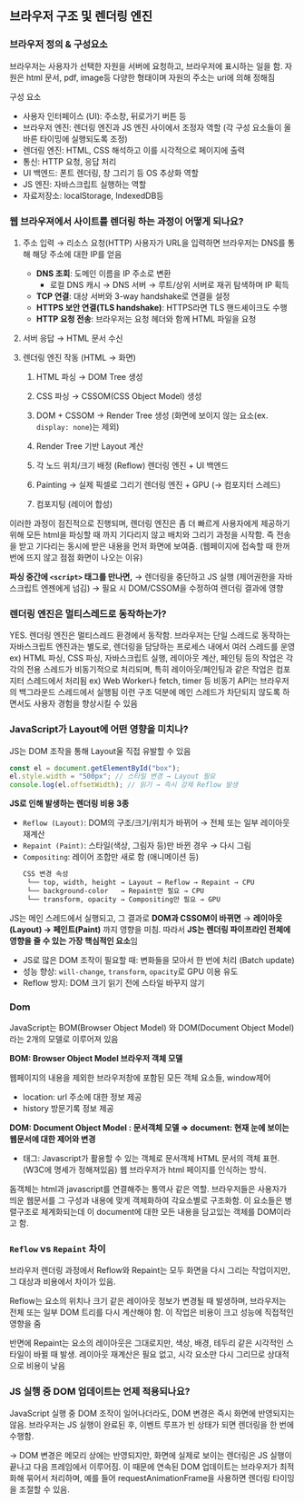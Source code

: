 ## 브라우저 구조 및 렌더링 엔진

### 브라우저 정의 & 구성요소

브라우저는 사용자가 선택한 자원을 서버에 요청하고, 브라우저에 표시하는 일을 함. 자원은 html 문서, pdf, image등 다양한 형태이며 자원의 주소는 uri에 의해 정해짐

구성 요소

- 사용자 인터페이스 (UI): 주소창, 뒤로가기 버튼 등
- 브라우저 엔진: 렌더링 엔진과 JS 엔진 사이에서 조정자 역할 (각 구성 요소들이 올바른 타이밍에 실행되도록 조정)
- 렌더링 엔진: HTML, CSS 해석하고 이를 시각적으로 페이지에 출력
- 통신: HTTP 요청, 응답 처리
- UI 백엔드: 폰트 렌더링, 창 그리기 등 OS 추상화 역할
- JS 엔진: 자바스크립트 실행하는 역할
- 자료저장소: localStorage, IndexedDB등

### 웹 브라우져에서 사이트를 렌더링 하는 과정이 어떻게 되나요?

1. 주소 입력 → 리소스 요청(HTTP)
   사용자가 URL을 입력하면 브라우저는 DNS를 통해 해당 주소에 대한 IP를 얻음

   - **DNS 조회**: 도메인 이름을 IP 주소로 변환
     - 로컬 DNS 캐시 → DNS 서버 → 루트/상위 서버로 재귀 탐색하며 IP 획득
   - **TCP 연결**: 대상 서버와 3-way handshake로 연결을 설정
   - **HTTPS 보안 연결(TLS handshake)**: HTTPS라면 TLS 핸드셰이크도 수행
   - **HTTP 요청 전송**: 브라우저는 요청 헤더와 함께 HTML 파일을 요청

2. 서버 응답 → HTML 문서 수신

3. 렌더링 엔진 작동 (HTML → 화면)

   1. HTML 파싱 → DOM Tree 생성

   2. CSS 파싱 → CSSOM(CSS Object Model) 생성

   3. DOM + CSSOM → Render Tree 생성 (화면에 보이지 않는 요소(ex. `display: none`)는 제외)

   4. Render Tree 기반 Layout 계산

   5. 각 노드 위치/크기 배정 (Reflow)
      렌더링 엔진 + UI 백엔드

   6. Painting → 실제 픽셀로 그리기
      렌더링 엔진 + GPU (→ 컴포지터 스레드)

   7. 컴포지팅 (레이어 합성)

이러한 과정이 점진적으로 진행되며, 렌더링 엔진은 좀 더 빠르게 사용자에게 제공하기 위해 모든 html을 파싱할 때 까지 기다리지 않고 배치와 그리기 과정을 시작함. 즉 전송을 받고 기다리는 동시에 받은 내용을 먼저 화면에 보여줌. (웹페이지에 접속할 때 한꺼번에 뜨지 않고 점점 화면이 나오는 이유)

**파싱 중간에 `<script>` 태그를 만나면,**
→ 렌더링을 중단하고 JS 실행 (제어권한을 자바스크립트 엔젠에게 넘김)
→ 필요 시 DOM/CSSOM을 수정하여 렌더링 결과에 영향

### 렌더링 엔진은 멀티스레드로 동작하는가?

YES. 렌더링 엔진은 멀티스레드 환경에서 동작함.
브라우저는 단일 스레드로 동작하는 자바스크립트 엔진과는 별도로, 렌더링을 담당하는 프로세스 내에서 여러 스레드를 운영
ex) HTML 파싱, CSS 파싱, 자바스크립트 실행, 레이아웃 계산, 페인팅 등의 작업은 각각의 전용 스레드가 비동기적으로 처리되며, 특히 레이아웃/페인팅과 같은 작업은 컴포지터 스레드에서 처리됨
ex) Web Worker나 fetch, timer 등 비동기 API는 브라우저의 백그라운드 스레드에서 실행됨
이런 구조 덕분에 메인 스레드가 차단되지 않도록 하면서도 사용자 경험을 향상시킬 수 있음

### JavaScript가 Layout에 어떤 영향을 미치나?

JS는 DOM 조작을 통해 Layout울 직접 유발할 수 있음

```jsx
const el = document.getElementById("box");
el.style.width = "500px"; // 스타일 변경 → Layout 필요
console.log(el.offsetWidth); // 읽기 → 즉시 강제 Reflow 발생
```

**JS로 인해 발생하는 렌더링 비용 3종**

- `Reflow (Layout)`: DOM의 구조/크기/위치가 바뀌어 → 전체 또는 일부 레이아웃 재계산
- `Repaint (Paint)`: 스타일(색상, 그림자 등)만 바뀐 경우 → 다시 그림
- `Compositing`: 레이어 조합만 새로 함 (애니메이션 등)
  ```bash
  CSS 변경 속성
   └── top, width, height → Layout → Reflow → Repaint → CPU
   └── background-color   → Repaint만 필요 → CPU
   └── transform, opacity → Compositing만 필요 → GPU
  ```

JS는 메인 스레드에서 실행되고, 그 결과로 **DOM과 CSSOM이 바뀌면** → **레이아웃(Layout) → 페인트(Paint)** 까지 영향을 미침. 따라서 **JS는 렌더링 파이프라인 전체에 영향을 줄 수 있는 가장 핵심적인 요소**임

- JS로 많은 DOM 조작이 필요할 때: 변화들을 모아서 한 번에 처리 (Batch update)
- 성능 향상: `will-change`, `transform`, `opacity`로 GPU 이용 유도
- Reflow 방지: DOM 크기 읽기 전에 스타일 바꾸지 않기

### Dom

JavaScript는 BOM(Browser Object Model) 와 DOM(Document Object Model)라는 2개의 모델로 이루어져 있음

**BOM: Browser Object Model 브라우저 객체 모델**

웹페이지의 내용을 제외한 브라우저창에 포함된 모든 객체 요소들, window제어

- location: url 주소에 대한 정보 제공
- history 방문기록 정보 제공

**DOM: Document Object Model : 문서객체 모델 ⇒ document: 현재 눈에 보이는 웹문서에 대한 제어와 변경**

- 태그: Javascript가 활용할 수 있는 객체로 문서객체
  HTML 문서의 객체 표현.(W3C에 명세가 정해져있음)
  웹 브라우저가 html 페이지를 인식하는 방식.

돔객체는 html과 javascript를 연결해주는 통역사 같은 역할. 브라우저들은 사용자가 띄운 웹문서를 그 구성과 내용에 맞게 객체화하여 각요소별로 구조화함. 이 요소들은 병렬구조로 체계화되는데 이 document에 대한 모든 내용을 담고있는 객체를 DOM이라고 함.

### `Reflow` vs `Repaint` 차이

브라우저 렌더링 과정에서 Reflow와 Repaint는 모두 화면을 다시 그리는 작업이지만, 그 대상과 비용에서 차이가 있음.

Reflow는 요소의 위치나 크기 같은 레이아웃 정보가 변경될 때 발생하며, 브라우저는 전체 또는 일부 DOM 트리를 다시 계산해야 함. 이 작업은 비용이 크고 성능에 직접적인 영향을 줌

반면에 Repaint는 요소의 레이아웃은 그대로지만, 색상, 배경, 테두리 같은 시각적인 스타일이 바뀔 때 발생. 레이아웃 재계산은 필요 없고, 시각 요소만 다시 그리므로 상대적으로 비용이 낮음

### JS 실행 중 DOM 업데이트는 언제 적용되나요?

JavaScript 실행 중 DOM 조작이 일어나더라도, DOM 변경은 즉시 화면에 반영되지는 않음.
브라우저는 JS 실행이 완료된 후, 이벤트 루프가 빈 상태가 되면 렌더링을 한 번에 수행함.

-> DOM 변경은 메모리 상에는 반영되지만, 화면에 실제로 보이는 렌더링은 JS 실행이 끝나고 다음 프레임에서 이루어짐. 이 때문에 연속된 DOM 업데이트는 브라우저가 최적화해 묶어서 처리하며, 예를 들어 requestAnimationFrame을 사용하면 렌더링 타이밍을 조절할 수 있음.
